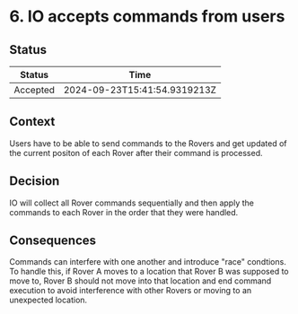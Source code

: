 # 6. IO accepts commands from users

## Status

| Status   | Time                         |
| -------- | ---------------------------- |
| Accepted | 2024-09-23T15:41:54.9319213Z |

## Context

Users have to be able to send commands to the Rovers and get updated of the
current positon of each Rover after their command is processed.

## Decision

IO will collect all Rover commands sequentially and then apply the commands to
each Rover in the order that they were handled.

## Consequences

Commands can interfere with one another and introduce "race" condtions. To
handle this, if Rover A moves to a location that Rover B was supposed to move
to, Rover B should not move into that location and end command execution to
avoid interference with other Rovers or moving to an unexpected location.
